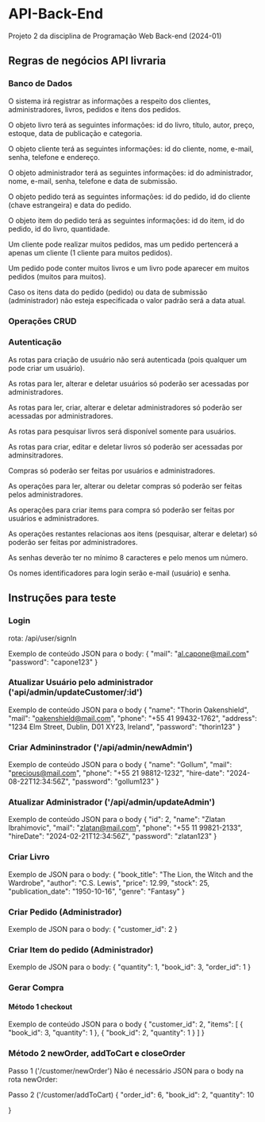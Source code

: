 # API-Back-End
 Projeto 2 da disciplina de Programação Web Back-end (2024-01)


## Regras de negócios API livraria

### Banco de Dados

O sistema irá registrar as informações a respeito dos clientes, administradores, livros, pedidos e itens dos pedidos.

O objeto livro terá as seguintes informações: id do livro, título, autor, preço, estoque, data de publicação e categoria.

O objeto cliente terá as seguintes informações: id do cliente, nome, e-mail, senha, telefone e endereço.

O objeto administrador terá as seguintes informações: id do administrador, nome, e-mail, senha, telefone e data de submissão.

O objeto pedido terá as seguintes informações: id do pedido, id do cliente (chave estrangeira) e data do pedido.


O objeto item do pedido terá as seguintes informações: id do item, id do pedido, id do livro, quantidade.

Um cliente pode realizar muitos pedidos, mas um pedido pertencerá a apenas um cliente (1 cliente para muitos pedidos).

Um pedido pode conter muitos livros e um livro pode aparecer em muitos pedidos (muitos para muitos).

Caso os itens data do pedido (pedido) ou data de submissão (administrador) não esteja especificada o valor padrão será a data atual.

### Operações CRUD


### Autenticação

As rotas para criação de usuário não será autenticada (pois qualquer um pode criar um usuário). 

As rotas para ler, alterar e deletar usuários só poderão ser acessadas por administradores.

As rotas para ler, criar, alterar e deletar administradores só poderão ser acessadas por administradores.

As rotas para pesquisar livros será disponível somente para usuários.

As rotas para criar, editar e deletar livros só poderão ser acessadas por adminsitradores.

Compras só poderão ser feitas por usuários e administradores.

As operações para ler, alterar ou deletar compras só poderão ser feitas pelos administradores.

As operações para criar items para compra só poderão ser feitas por usuários e administradores.

As operações restantes relacionas aos itens (pesquisar, alterar e deletar) só poderão ser feitas por administradores.

As senhas deverão ter no mínimo 8 caracteres e pelo menos um número.

Os nomes identificadores para login serão e-mail (usuário) e senha.


## Instruções para teste


### Login
rota: /api/user/signIn

Exemplo de conteúdo JSON para o body:
{
    "mail": "al.capone@mail.com"
    "password": "capone123"
}

### Atualizar Usuário pelo administrador ('api/admin/updateCustomer/:id')
Exemplo de conteúdo JSON para o body
{
    "name": "Thorin Oakenshield",
    "mail": "oakenshield@mail.com",
    "phone": "+55 41 99432-1762",
    "address": "1234 Elm Street, Dublin, D01 XY23, Ireland",
    "password": "thorin123"
}

### Criar Admininstrador ('/api/admin/newAdmin')
Exemplo de conteúdo JSON para o body
{
    "name": "Gollum",
    "mail": "precious@mail.com",
    "phone": "+55 21 98812-1232",
    "hire-date": "2024-08-22T12:34:56Z",
    "password": "gollum123"
}


### Atualizar Administrador ('/api/admin/updateAdmin')
Exemplo de conteúdo JSON para o body
{
    "id": 2,
    "name": "Zlatan Ibrahimovic",
    "mail": "zlatan@mail.com",
    "phone": "+55 11 99821-2133",
    "hireDate": "2024-02-21T12:34:56Z",
    "password": "zlatan123"
}

### Criar Livro
Exemplo de JSON para o body: 
{
    "book_title": "The Lion, the Witch and the Wardrobe",
    "author": "C.S. Lewis",
    "price": 12.99,
    "stock": 25,
    "publication_date": "1950-10-16",
    "genre": "Fantasy"
}

### Criar Pedido (Administrador)
Exemplo de JSON para o body: 
{
    "customer_id": 2
}

### Criar Item do pedido (Administrador)
Exemplo de JSON para o body:
{
    "quantity": 1,
    "book_id": 3,
    "order_id": 1
}


### Gerar Compra 
#### Método 1 checkout
Exemplo de conteúdo JSON para o body
{
    "customer_id": 2,
    "items": [
        {
            "book_id": 3,
            "quantity": 1
        },
        {
            "book_id": 2,
            "quantity": 1
        }
    ]
}


### Método 2 newOrder, addToCart e closeOrder
Passo 1 ('/customer/newOrder') 
Não é necessário JSON para o body na rota newOrder:

Passo 2 ('/customer/addToCart)
{
  "order_id": 6,
  "book_id": 2,
  "quantity": 10

}
 


